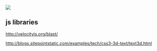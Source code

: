 <img src="https://raw.githubusercontent.com/JulienDrochon/Vox-Machines/master/Z_Students_projects/Thibault_Brenda_vocal/apercu.gif">

## js libraries

http://velocityjs.org/blast/

http://blogs.sitepointstatic.com/examples/tech/css3-3d-text/text3d.html
